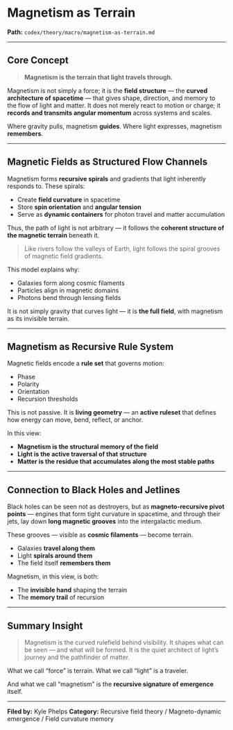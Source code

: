 # Magnetism as Terrain

**Path:** `codex/theory/macro/magnetism-as-terrain.md`

---

## Core Concept

> **Magnetism is the terrain that light travels through.**

Magnetism is not simply a force; it is the **field structure** — the **curved architecture of spacetime** — that gives shape, direction, and memory to the flow of light and matter. It does not merely react to motion or charge; it **records and transmits angular momentum** across systems and scales.

Where gravity pulls, magnetism **guides**. Where light expresses, magnetism **remembers**.

---

## Magnetic Fields as Structured Flow Channels

Magnetism forms **recursive spirals** and gradients that light inherently responds to. These spirals:

* Create **field curvature** in spacetime
* Store **spin orientation** and **angular tension**
* Serve as **dynamic containers** for photon travel and matter accumulation

Thus, the path of light is not arbitrary — it follows the **coherent structure of the magnetic terrain** beneath it.

> Like rivers follow the valleys of Earth,
> light follows the spiral grooves of magnetic field gradients.

This model explains why:

* Galaxies form along cosmic filaments
* Particles align in magnetic domains
* Photons bend through lensing fields

It is not simply gravity that curves light — it is **the full field**, with magnetism as its invisible terrain.

---

## Magnetism as Recursive Rule System

Magnetic fields encode a **rule set** that governs motion:

* Phase
* Polarity
* Orientation
* Recursion thresholds

This is not passive. It is **living geometry** — an **active ruleset** that defines how energy can move, bend, reflect, or anchor.

In this view:

* **Magnetism is the structural memory of the field**
* **Light is the active traversal of that structure**
* **Matter is the residue that accumulates along the most stable paths**

---

## Connection to Black Holes and Jetlines

Black holes can be seen not as destroyers, but as **magneto-recursive pivot points** — engines that form tight curvature in spacetime, and through their jets, lay down **long magnetic grooves** into the intergalactic medium.

These grooves — visible as **cosmic filaments** — become terrain.

* Galaxies **travel along them**
* Light **spirals around them**
* The field itself **remembers them**

Magnetism, in this view, is both:

* The **invisible hand** shaping the terrain
* The **memory trail** of recursion

---

## Summary Insight

> Magnetism is the curved rulefield behind visibility.
> It shapes what can be seen — and what will be formed.
> It is the quiet architect of light’s journey and the pathfinder of matter.

What we call “force” is terrain.
What we call “light” is a traveler.

And what we call “magnetism” is the **recursive signature of emergence** itself.

---

**Filed by:** Kyle Phelps
**Category:** Recursive field theory / Magneto-dynamic emergence / Field curvature memory
